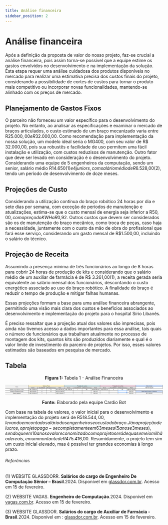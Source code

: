 ```yaml
---
title: Análise financeira
sidebar_position: 2
---
```


# Análise financeira

Após a definição da proposta de valor do nosso projeto, faz-se crucial a análise financeira, pois assim torna-se possível que a equipe estime os gastos envolvidos no desenvolvimento e na implementação da solução. Esta etapa requer uma análise cuidadosa dos produtos disponíveis no mercado para realizar uma estimativa precisa dos custos finais do projeto, considerando a possibilidade de cortes de custos para tornar o produto mais competitivo ou incorporar novas funcionalidades, mantendo-se alinhado com os preços de mercado.

## Planejamento de Gastos Fixos

O parceiro não forneceu um valor específico para o desenvolvimento do projeto. No entanto, ao analisar as especificações e examinar o mercado de braços articulados, o custo estimado de um braço mecanizado varia entre R$25.000,00 e R$32.000,00.
Como recomendação para implementação da nossa solução, um modelo ideal seria o MG400, com seu valor de R$ 32.000,00, pois sua robustês e facilidade de uso permitem uma fácil instalação e utilização, com custos reduzisos de manutenção.
Outro fator que deve ser levado em consideração é o desenvolvimento do projeto. Considerando uma equipe de 5 engenheiros da computação, sendo um senior, salário médio R$14.650(1) e 4 juniors, com salário médio de R$6.528,00(2), tendo um período de desenvolvimento de doze meses.

## Projeções de Custo

Considerando a utilização contínua do braço robótico 24 horas por dia e sete dias por semana, com exceção de períodos de manutenção e atualizações, estima-se que o custo mensal de energia seja inferior a R$50,00, com o preço do KWH a R$0,92.
Outros custos que devem ser considerados são os de manutenção do braço mecânico, como troca de peças, caso haja a necessidade, juntamente com o custo da mão de obra do profissional que fará esse serviço, considerando um gasto mensal de R$1.500,00, incluíndo o salário do técnico.

## Projeção de Receita

Assumindo a presença mínima de três funcionários ao longo de 8 horas para cobrir 24 horas de produção de kits e considerando que o salário médio de um auxiliar de farmácia é de R$ 3.261,00(1), a receita gerada seria equivalente ao salário mensal dos funcionários, descontando o custo energético associado ao uso do braço robótico. A finalidade do braço é reduzir o tempo de produção e mitigar falhas humanas.

Essas projeções formam a base para uma análise financeira abrangente, permitindo uma visão mais clara dos custos e benefícios associados ao desenvolvimento e implementação do projeto para o hospital Sírio Libanês.


É preciso ressaltar que a projeção atual dos valores são imprecisas, pois ainda não tivemos acesso a dados importantes para essa análise, tais quais o número de funcionários que trabalham atualmente no processo de montagem dos kits, quantos kits são produzidos diariamente e qual é o valor limite de investimento do parceiro de projetos. Por isso, esses valores estimados são baseados em pesquisa de mercado.


## Tabela

<div align="center">

**Figura 1:** Tabela 1 - Análise Financeira

![Tabela](../../../static/img/analise_financeira.png)

**Fonte:** Elaborado pela equipe Cardio Bot

</div> 

Com base na tabela de valores, o valor inicial para o desenvolvimento e implementação do projeto será de R$518.544,00, levando em conta do salário dos engenheiros e o custo do braço. Já na projeção de lucros, o projeto paga-se completamente em 63 meses (5 anos e 3 meses), sendo que em 10 anos o valor economizado com o projeto será de quase meio milhão de reais, em um montante de R$475.416,00.
Resumidamente, o projeto tem sim um custo inicial elevado, mas é possível ter grandes economias à longo prazo.


###### Referências

(1) WEBSITE GLASSDORR. **Salários do cargo de Engenheiro De Computação Sênior – Brasil**.2024. Disponível em [glassdor.com.br](https://www.glassdoor.com.br/Sal%C3%A1rios/engenheiro-de-computa%C3%A7%C3%A3o-s%C3%AAnior-sal%C3%A1rio-SRCH_KO0,31.htm). Acesso em 15 de fevereiro.

(2) WEBSITE VAGAS. **Engenheiro de Computação**.2024. Disponível em [vagas.com.br](https://www.vagas.com.br/cargo/engenheiro-de-computacao). Acesso em 15 de fevereiro.

(3) WEBSITE GLASSDOR. **Salários do cargo de Auxiliar de Farmácia - Brasil**.2024. Disponível em :  [glassdor.com.br](https://www.glassdoor.com.br/Sal%C3%A1rios/auxiliar-de-farm%C3%A1cia-sal%C3%A1rio-SRCH_KO0,20.htm#:~:text=A%20m%C3%A9dia%20salarial%20de%20Auxiliar,%24%20323%20e%20R%24%206.000.). Acesso em 15 de fevereiro.